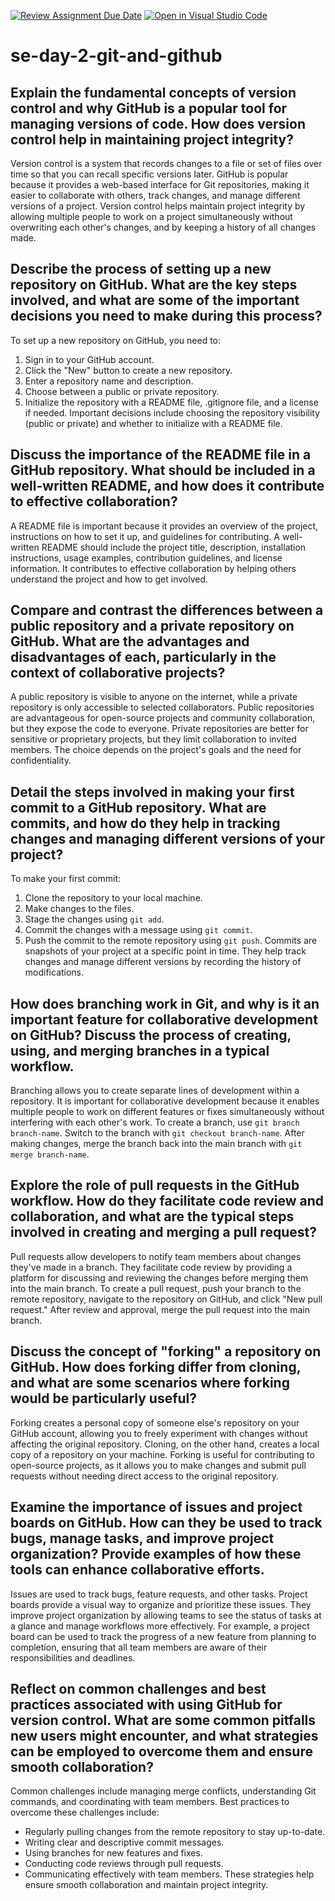 [![Review Assignment Due Date](https://classroom.github.com/assets/deadline-readme-button-22041afd0340ce965d47ae6ef1cefeee28c7c493a6346c4f15d667ab976d596c.svg)](https://classroom.github.com/a/8wgCKhpZ)
[![Open in Visual Studio Code](https://classroom.github.com/assets/open-in-vscode-2e0aaae1b6195c2367325f4f02e2d04e9abb55f0b24a779b69b11b9e10269abc.svg)](https://classroom.github.com/online_ide?assignment_repo_id=15704511&assignment_repo_type=AssignmentRepo)
# se-day-2-git-and-github
## Explain the fundamental concepts of version control and why GitHub is a popular tool for managing versions of code. How does version control help in maintaining project integrity?
Version control is a system that records changes to a file or set of files over time so that you can recall specific versions later. GitHub is popular because it provides a web-based interface for Git repositories, making it easier to collaborate with others, track changes, and manage different versions of a project. Version control helps maintain project integrity by allowing multiple people to work on a project simultaneously without overwriting each other's changes, and by keeping a history of all changes made.

## Describe the process of setting up a new repository on GitHub. What are the key steps involved, and what are some of the important decisions you need to make during this process?
To set up a new repository on GitHub, you need to:
1. Sign in to your GitHub account.
2. Click the "New" button to create a new repository.
3. Enter a repository name and description.
4. Choose between a public or private repository.
5. Initialize the repository with a README file, .gitignore file, and a license if needed.
Important decisions include choosing the repository visibility (public or private) and whether to initialize with a README file.

## Discuss the importance of the README file in a GitHub repository. What should be included in a well-written README, and how does it contribute to effective collaboration?
A README file is important because it provides an overview of the project, instructions on how to set it up, and guidelines for contributing. A well-written README should include the project title, description, installation instructions, usage examples, contribution guidelines, and license information. It contributes to effective collaboration by helping others understand the project and how to get involved.

## Compare and contrast the differences between a public repository and a private repository on GitHub. What are the advantages and disadvantages of each, particularly in the context of collaborative projects?
A public repository is visible to anyone on the internet, while a private repository is only accessible to selected collaborators. Public repositories are advantageous for open-source projects and community collaboration, but they expose the code to everyone. Private repositories are better for sensitive or proprietary projects, but they limit collaboration to invited members. The choice depends on the project's goals and the need for confidentiality.

## Detail the steps involved in making your first commit to a GitHub repository. What are commits, and how do they help in tracking changes and managing different versions of your project?
To make your first commit:
1. Clone the repository to your local machine.
2. Make changes to the files.
3. Stage the changes using `git add`.
4. Commit the changes with a message using `git commit`.
5. Push the commit to the remote repository using `git push`.
Commits are snapshots of your project at a specific point in time. They help track changes and manage different versions by recording the history of modifications.

## How does branching work in Git, and why is it an important feature for collaborative development on GitHub? Discuss the process of creating, using, and merging branches in a typical workflow.
Branching allows you to create separate lines of development within a repository. It is important for collaborative development because it enables multiple people to work on different features or fixes simultaneously without interfering with each other's work. To create a branch, use `git branch branch-name`. Switch to the branch with `git checkout branch-name`. After making changes, merge the branch back into the main branch with `git merge branch-name`.

## Explore the role of pull requests in the GitHub workflow. How do they facilitate code review and collaboration, and what are the typical steps involved in creating and merging a pull request?
Pull requests allow developers to notify team members about changes they've made in a branch. They facilitate code review by providing a platform for discussing and reviewing the changes before merging them into the main branch. To create a pull request, push your branch to the remote repository, navigate to the repository on GitHub, and click "New pull request." After review and approval, merge the pull request into the main branch.

## Discuss the concept of "forking" a repository on GitHub. How does forking differ from cloning, and what are some scenarios where forking would be particularly useful?
Forking creates a personal copy of someone else's repository on your GitHub account, allowing you to freely experiment with changes without affecting the original repository. Cloning, on the other hand, creates a local copy of a repository on your machine. Forking is useful for contributing to open-source projects, as it allows you to make changes and submit pull requests without needing direct access to the original repository.

## Examine the importance of issues and project boards on GitHub. How can they be used to track bugs, manage tasks, and improve project organization? Provide examples of how these tools can enhance collaborative efforts.
Issues are used to track bugs, feature requests, and other tasks. Project boards provide a visual way to organize and prioritize these issues. They improve project organization by allowing teams to see the status of tasks at a glance and manage workflows more effectively. For example, a project board can be used to track the progress of a new feature from planning to completion, ensuring that all team members are aware of their responsibilities and deadlines.

## Reflect on common challenges and best practices associated with using GitHub for version control. What are some common pitfalls new users might encounter, and what strategies can be employed to overcome them and ensure smooth collaboration?
Common challenges include managing merge conflicts, understanding Git commands, and coordinating with team members. Best practices to overcome these challenges include:
- Regularly pulling changes from the remote repository to stay up-to-date.
- Writing clear and descriptive commit messages.
- Using branches for new features and fixes.
- Conducting code reviews through pull requests.
- Communicating effectively with team members.
These strategies help ensure smooth collaboration and maintain project integrity.
